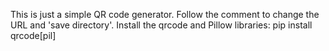 This is just a simple QR code generator.
Follow the comment to change the URL and 'save directory'.
Install the qrcode and Pillow libraries:
pip install qrcode[pil]



